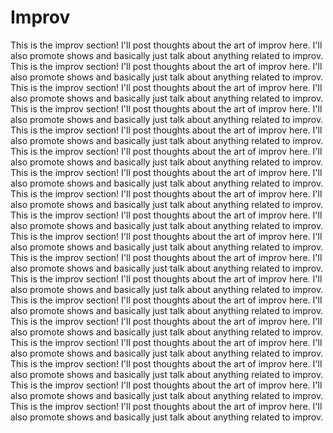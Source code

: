 Improv
===


This is the improv section! I'll post thoughts about the art of improv here. I'll also promote shows and basically just talk about anything related to improv. This is the improv section! I'll post thoughts about the art of improv here. I'll also promote shows and basically just talk about anything related to improv. This is the improv section! I'll post thoughts about the art of improv here. I'll also promote shows and basically just talk about anything related to improv. This is the improv section! I'll post thoughts about the art of improv here. I'll also promote shows and basically just talk about anything related to improv. This is the improv section! I'll post thoughts about the art of improv here. I'll also promote shows and basically just talk about anything related to improv. This is the improv section! I'll post thoughts about the art of improv here. I'll also promote shows and basically just talk about anything related to improv. This is the improv section! I'll post thoughts about the art of improv here. I'll also promote shows and basically just talk about anything related to improv. This is the improv section! I'll post thoughts about the art of improv here. I'll also promote shows and basically just talk about anything related to improv. This is the improv section! I'll post thoughts about the art of improv here. I'll also promote shows and basically just talk about anything related to improv. This is the improv section! I'll post thoughts about the art of improv here. I'll also promote shows and basically just talk about anything related to improv. This is the improv section! I'll post thoughts about the art of improv here. I'll also promote shows and basically just talk about anything related to improv. This is the improv section! I'll post thoughts about the art of improv here. I'll also promote shows and basically just talk about anything related to improv. This is the improv section! I'll post thoughts about the art of improv here. I'll also promote shows and basically just talk about anything related to improv. This is the improv section! I'll post thoughts about the art of improv here. I'll also promote shows and basically just talk about anything related to improv. This is the improv section! I'll post thoughts about the art of improv here. I'll also promote shows and basically just talk about anything related to improv. This is the improv section! I'll post thoughts about the art of improv here. I'll also promote shows and basically just talk about anything related to improv. This is the improv section! I'll post thoughts about the art of improv here. I'll also promote shows and basically just talk about anything related to improv. This is the improv section! I'll post thoughts about the art of improv here. I'll also promote shows and basically just talk about anything related to improv. 